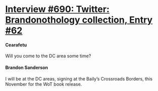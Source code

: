 # [Interview #690: Twitter: Brandonothology collection, Entry #62](https://www.theoryland.com/intvmain.php?i=690#62)

#### Cearafetu

Will you come to the DC area some time?

#### Brandon Sanderson

I will be at the DC areas, signing at the Baily’s Crossroads Borders, this November for the WoT book release.


